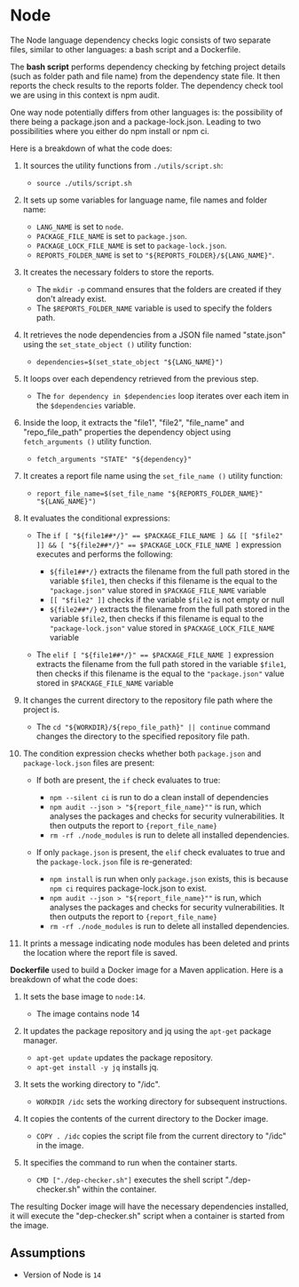 # Node

The Node language dependency checks logic consists of two separate files, similar to other languages: a bash script and a Dockerfile.

The **bash script** performs dependency checking by fetching project details (such as folder path and file name) from the dependency state file. It then reports the check results to the reports folder. The dependency check tool we are using in this context is npm audit.

One way node potentially differs from other languages is: the possibility of there being a package.json and a package-lock.json. Leading to two possibilities where you either do npm install or npm ci.

Here is a breakdown of what the code does:

1. It sources the utility functions from `./utils/script.sh`:

   - `source ./utils/script.sh` 

2. It sets up some variables for language name, file names and folder name:

   - `LANG_NAME` is set to `node`.
   - `PACKAGE_FILE_NAME` is set to `package.json`.
   - `PACKAGE_LOCK_FILE_NAME` is set to `package-lock.json`.
   - `REPORTS_FOLDER_NAME` is set to `"${REPORTS_FOLDER}/${LANG_NAME}"`.

3. It creates the necessary folders to store the reports.

   - The `mkdir -p` command ensures that the folders are created if they don't already exist.
   - The `$REPORTS_FOLDER_NAME` variable is used to specify the folders path.

4. It retrieves the node dependencies from a JSON file named "state.json" using the `set_state_object ()` utility function:

   - `dependencies=$(set_state_object "${LANG_NAME}")`

5. It loops over each dependency retrieved from the previous step.

   - The `for dependency in $dependencies` loop iterates over each item in the `$dependencies` variable.

6. Inside the loop, it extracts the "file1", "file2", "file_name" and "repo_file_path" properties the dependency object using `fetch_arguments ()` utility function.

   - `fetch_arguments "STATE" "${dependency}"`

7. It creates a report file name using the `set_file_name ()` utility function:

   - `report_file_name=$(set_file_name "${REPORTS_FOLDER_NAME}" "${LANG_NAME}")`

8. It evaluates the conditional expressions:
    - The `if [ "${file1##*/}" == $PACKAGE_FILE_NAME ] && [[ "$file2" ]] && [ "${file2##*/}" == $PACKAGE_LOCK_FILE_NAME ]` expression executes and performs the following:
      - `${file1##*/}` extracts the filename from the full path stored in the variable `$file1`, then checks if this filename is the equal to the `"package.json"` value stored in `$PACKAGE_FILE_NAME` variable
      - `[[ "$file2" ]]` checks if the variable `$file2` is not empty or null
      - `${file2##*/}` extracts the filename from the full path stored in the variable `$file2`, then checks if this filename is equal to the `"package-lock.json"` value stored in `$PACKAGE_LOCK_FILE_NAME` variable

    - The `elif [ "${file1##*/}" == $PACKAGE_FILE_NAME ]` expression extracts the filename from the full path stored in the variable `$file1`, then checks if this filename is the equal to the `"package.json"` value stored in `$PACKAGE_FILE_NAME` variable

9. It changes the current directory to the repository file path where the project is.

   - The `cd "${WORKDIR}/${repo_file_path}" || continue` command changes the directory to the specified repository file path.

10. The condition expression checks whether both `package.json` and `package-lock.json` files are present:
    - If both are present, the `if` check evaluates to true:
      - `npm --silent ci` is run to do a clean install of dependencies
      - `npm audit --json > "${report_file_name}""` is run, which analyses the packages and checks for security vulnerabilities. It then outputs the report to `{report_file_name}`
      - `rm -rf ./node_modules` is run to delete all installed dependencies.

    - If only `package.json` is present, the `elif` check evaluates to true and the `package-lock.json` file is re-generated:

      - `npm install` is run when only `package.json` exists, this is because `npm ci` requires package-lock.json to exist.
      - `npm audit --json > "${report_file_name}""` is run, which analyses the packages and checks for security vulnerabilities. It then outputs the report to `{report_file_name}`
      - `rm -rf ./node_modules` is run to delete all installed dependencies.

11. It prints a message indicating node modules has been deleted and prints the location where the report file is saved. 

**Dockerfile** used to build a Docker image for a Maven application. Here is a breakdown of what the code does:

1. It sets the base image to `node:14`.
   - The image contains node 14

2. It updates the package repository and jq using the `apt-get` package manager.
   - `apt-get update` updates the package repository.
   - `apt-get install -y jq` installs jq.

3. It sets the working directory to "/idc".
   - `WORKDIR /idc` sets the working directory for subsequent instructions.

4. It copies the contents of the current directory to the Docker image.
   - `COPY . /idc` copies the script file from the current directory to "/idc" in the image.

5. It specifies the command to run when the container starts.
   - `CMD ["./dep-checker.sh"]` executes the shell script "./dep-checker.sh" within the container.

The resulting Docker image will have the necessary dependencies installed, it will execute the "dep-checker.sh" script when a container is started from the image.

## Assumptions

- Version of Node is `14`